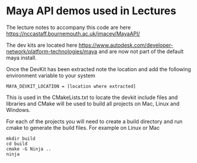 # Maya API demos used in Lectures

The lecture notes to accompany this code are here https://nccastaff.bournemouth.ac.uk/jmacey/MayaAPI/ 



The dev kits are located here https://www.autodesk.com/developer-network/platform-technologies/maya and are now not part of the default maya install.


Once the DevKit has been extracted note the location and add the following environment variable to your system
    
``` 
MAYA_DEVKIT_LOCATION = [location where extracted]
```

This is used in the CMakeLists.txt to locate the devkit include files and libraries and CMake will be used to build all projects on Mac, Linux and Windows.

For each of the projects you will need to create a build directory and run cmake to generate the build files. For example on Linux or Mac

```
mkdir build
cd build
cmake -G Ninja ..
ninja
```

